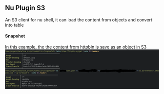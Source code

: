 Nu Plugin S3
---

An S3 client for nu shell, it can load the content from objects and convert into table

#### Snapshot
In this example, the the content from httpbin is save as an object in S3
![snapshot](https://raw.githubusercontent.com/yanganto/nu_plugin_s3/master/demo.png)

